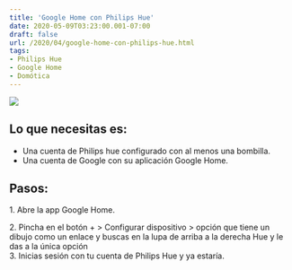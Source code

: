 ```yaml
---
title: 'Google Home con Philips Hue'
date: 2020-05-09T03:23:00.001-07:00
draft: false
url: /2020/04/google-home-con-philips-hue.html
tags: 
- Philips Hue
- Google Home
- Domótica
---
```


[![](https://blogger.googleusercontent.com/img/b/R29vZ2xl/AVvXsEiAd_G53XvI8fH6Qd7QO5kEe9bb7su36i5AbYZL9Ny7ux9e1B3OU3XQVNAgzw6HbQZ2YrWjqiMpu9bFDMae42ibWN_yxAxOgbKZGuis7OhLuLT9kUehoSAF-KocTWn-GtwWWrMv1JNxe2w/s400/D7AD9FA8-27DD-4B1A-8B91-219AE8E42F73.png)](https://blogger.googleusercontent.com/img/b/R29vZ2xl/AVvXsEiAd_G53XvI8fH6Qd7QO5kEe9bb7su36i5AbYZL9Ny7ux9e1B3OU3XQVNAgzw6HbQZ2YrWjqiMpu9bFDMae42ibWN_yxAxOgbKZGuis7OhLuLT9kUehoSAF-KocTWn-GtwWWrMv1JNxe2w/s1600/D7AD9FA8-27DD-4B1A-8B91-219AE8E42F73.png)

Lo que necesitas es:
--------------------

*   Una cuenta de Philips hue configurado con al menos una bombilla. 
*   Una cuenta de Google con su aplicación Google Home. 

Pasos:
------

1\. Abre la app Google Home. 

2\. Pincha en el botón + > Configurar dispositivo > opción que tiene un dibujo como un enlace y buscas en la lupa de arriba a la derecha Hue y le das a la única opción  
3\. Inicias sesión con tu cuenta de Philips Hue y ya estaría.